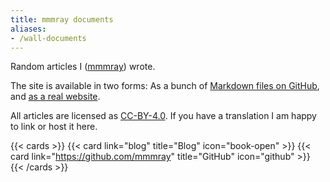 ```yaml
---
title: mmmray documents
aliases:
- /wall-documents
---
```


Random articles I ([mmmray](https://github.com/mmmray)) wrote.

The site is available in two forms: As a bunch of [Markdown files on GitHub](https://github.com/mmmray/wall-documents), and [as a real website](https://mmmray.github.io/).

All articles are licensed as
[CC-BY-4.0](https://creativecommons.org/licenses/by/4.0/deed.en). If you have a
translation I am happy to link or host it here.

{{< cards >}}
  {{< card link="blog" title="Blog" icon="book-open" >}}
  {{< card link="https://github.com/mmmray" title="GitHub" icon="github" >}}
{{< /cards >}}

